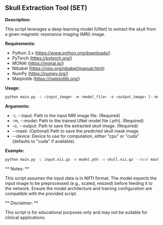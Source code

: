 ## Skull Extraction Tool (SET)

**Description:**

This script leverages a deep learning model (UNet) to extract the skull from a given magnetic resonance imaging (MRI) image. 

**Requirements:**

* Python 3.x (https://www.python.org/downloads/)
* PyTorch (https://pytorch.org/)
* MONAI (https://monai.io/)
* Nibabel (https://nipy.org/nibabel/manual.html)
* NumPy (https://numpy.org/)
* Matplotlib (https://matplotlib.org/)

**Usage:**

```bash
python main.py -i <input_image> -m <model_file> -o <output_image> [--mask <mask_image>] [--device cpu|cuda]
```

**Arguments:**

* -i, --input: Path to the input MRI image file. (Required)
* -m, --model: Path to the trained UNet model file (.pth). (Required)
* -o, --output: Path to save the extracted skull image. (Required)
* --mask: (Optional) Path to save the predicted skull mask image.
* --device: Device to use for computation, either "cpu" or "cuda" (defaults to "cuda" if available).

**Example:**

```bash
python main.py -i input.nii.gz -m model.pth -o skull.nii.gz --mask mask.nii.gz --device cpu
```


** Notes: **

This script assumes the input data is in NIfTI format.
The model expects the input image to be preprocessed (e.g., scaled, resized) before feeding it to the network.
Ensure the model architecture and training configuration are compatible with the provided script.

** Disclaimer: **

This script is for educational purposes only and may not be suitable for clinical applications.
